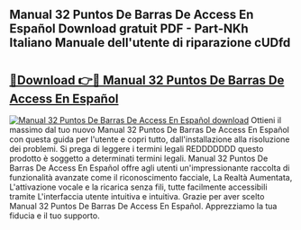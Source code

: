 ## Manual 32 Puntos De Barras De Access En Español Download gratuit PDF - Part-NKh Italiano Manuale dell'utente di riparazione cUDfd

# <h2><a href="http://dfe5txv.blite.top/?on=Manual+32+Puntos+De+Barras+De+Access+En+Espa%c3%b1ol">🔗Download 👉🔴 Manual 32 Puntos De Barras De Access En Español</a></h2>

[![Manual 32 Puntos De Barras De Access En Español download](https://i.imgur.com/lujVjoI.png)](http://dfe5txv.blite.top/?on=Manual+32+Puntos+De+Barras+De+Access+En+Espa%c3%b1ol)
Ottieni il massimo dal tuo nuovo Manual 32 Puntos De Barras De Access En Español con questa guida per l'utente e copri tutto, dall'installazione alla risoluzione dei problemi. Si prega di leggere i termini legali REDDDDDDD questo prodotto è soggetto a determinati termini legali. Manual 32 Puntos De Barras De Access En Español offre agli utenti un'impressionante raccolta di funzionalità avanzate come il riconoscimento facciale, La Realtà Aumentata, L'attivazione vocale e la ricarica senza fili, tutte facilmente accessibili tramite L'interfaccia utente intuitiva e intuitiva. Grazie per aver scelto Manual 32 Puntos De Barras De Access En Español. Apprezziamo la tua fiducia e il tuo supporto.
